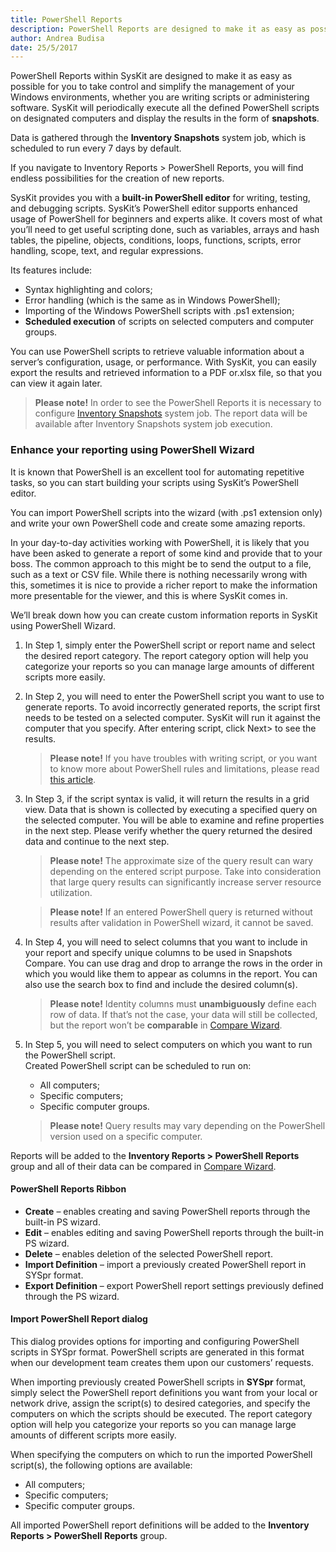 ```yaml
---
title: PowerShell Reports
description: PowerShell Reports are designed to make it as easy as possible for you to take control and simplify the management of your Windows environments.
author: Andrea Budisa
date: 25/5/2017
---
```

PowerShell Reports within SysKit are designed to make it as easy as possible for you to take control and simplify the management of your Windows environments, whether you are writing scripts or administering software. SysKit will periodically execute all the defined PowerShell scripts on designated computers and display the results in the form of __snapshots__.

Data is gathered through the __Inventory Snapshots__ system job, which is scheduled to run every 7 days by default.

If you navigate to Inventory Reports > PowerShell Reports, you will find endless possibilities for the creation of new reports.

SysKit provides you with a __built-in PowerShell editor__ for writing, testing, and debugging scripts. SysKit’s PowerShell editor supports enhanced usage of PowerShell for beginners and experts alike. It covers most of what you’ll need to get useful scripting done, such as variables, arrays and hash tables, the pipeline, objects, conditions, loops, functions, scripts, error handling, scope, text, and regular expressions.

Its features include:

+ Syntax highlighting and colors;
+ Error handling (which is the same as in Windows PowerShell);
+ Importing of the Windows PowerShell scripts with .ps1 extension;
+ __Scheduled execution__ of scripts on selected computers and computer groups.

You can use PowerShell scripts to retrieve valuable information about a server’s configuration, usage, or performance. With SysKit, you can easily export the results and retrieved information to a PDF or.xlsx file, so that you can view it again later.

> __Please note!__ In order to see the PowerShell Reports it is necessary to configure [Inventory Snapshots](#internal/) system job. The report data will be available after Inventory Snapshots system job execution.

### Enhance your reporting using PowerShell Wizard

It is known that PowerShell is an excellent tool for automating repetitive tasks, so you can start building your scripts using SysKit’s PowerShell editor.

You can import PowerShell scripts into the wizard (with .ps1 extension only) and write your own PowerShell code and create some amazing reports.

In your day-to-day activities working with PowerShell, it is likely that you have been asked to generate a report of some kind and provide that to your boss. The common approach to this might be to send the output to a file, such as a text or CSV file. While there is nothing necessarily wrong with this, sometimes it is nice to provide a richer report to make the information more presentable for the viewer, and this is where SysKit comes in.

We’ll break down how you can create custom information reports in SysKit using PowerShell Wizard.

1. In Step 1, simply enter the PowerShell script or report name and select the desired report category. The report category option will help you categorize your reports so you can manage large amounts of different scripts more easily.
2. In Step 2, you will need to enter the PowerShell script you want to use to generate reports. To avoid incorrectly generated reports, the script first needs to be tested on a selected computer. SysKit will run it against the computer that you specify. After entering script, click Next> to see the results.
   > __Please note!__ If you have troubles with writing script, or you want to know more about PowerShell rules and limitations, please read [this article](#internal/).

3. In Step 3, if the script syntax is valid, it will return the results in a grid view. Data that is shown is collected by executing a specified query on the selected computer. You will be able to examine and refine properties in the next step. Please verify whether the query returned the desired data and continue to the next step.
   > __Please note!__ The approximate size of the query result can wary depending on the entered script purpose. Take into consideration that large query results can significantly increase server resource utilization.

   > __Please note!__ If an entered PowerShell query is returned without results after validation in PowerShell wizard, it cannot be saved.

4. In Step 4, you will need to select columns that you want to include in your report and specify unique columns to be used in Snapshots Compare. You can use drag and drop to arrange the rows in the order in which you would like them to appear as columns in the report. You can also use the search box to find and include the desired column(s).
   > __Please note!__ Identity columns must __unambiguously__ define each row of data. If that’s not the case, your data will still be collected, but the report won’t be __comparable__ in [Compare Wizard](#internal/).

5. In Step 5, you will need to select computers on which you want to run the PowerShell script.  
Created PowerShell script can be scheduled to run on:
   + All computers;
   + Specific computers;
   + Specific computer groups.

   > __Please note!__ Query results may vary depending on the PowerShell version used on a specific computer.

Reports will be added to the __Inventory Reports > PowerShell Reports__ group and all of their data can be compared in [Compare Wizard](#internal/).

#### PowerShell Reports Ribbon

+ __Create__ – enables creating and saving PowerShell reports through the built-in PS wizard.
+ __Edit__ – enables editing and saving PowerShell reports through the built-in PS wizard.
+ __Delete__ – enables deletion of the selected PowerShell report.
+ __Import Definition__ – import a previously created PowerShell report in SYSpr format.
+ __Export Definition__ – export PowerShell report settings previously defined through the PS wizard.

#### Import PowerShell Report dialog

This dialog provides options for importing and configuring PowerShell scripts in SYSpr format. PowerShell scripts are generated in this format when our development team creates them upon our customers’ requests.

When importing previously created PowerShell scripts in __SYSpr__ format, simply select the PowerShell report definitions you want from your local or network drive, assign the script(s) to desired categories, and specify the computers on which the scripts should be executed. The report category option will help you categorize your reports so you can manage large amounts of different scripts more easily.

When specifying the computers on which to run the imported PowerShell script(s), the following options are available:

+ All computers;
+ Specific computers;
+ Specific computer groups.

All imported PowerShell report definitions will be added to the __Inventory Reports > PowerShell Reports__ group.